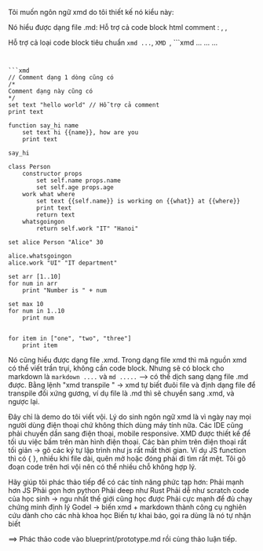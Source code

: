 Tôi muốn ngôn ngữ xmd do tôi thiết kế nó kiểu này:

Nó hiểu được dạng file .md:
Hỗ trợ cả code block html comment : <!-- xmd -->, <!-- XMD -->, <!-- xmd
...
...
...
--->

Hỗ trợ cả loại code block tiêu chuẩn ```xmd ...```, ```XMD ```, ```xmd
...
...
...
```


```xmd
// Comment dạng 1 dòng cũng có
/*
Comment dạng này cũng có
*/
set text "hello world" // Hỗ trợ cả comment
print text

function say_hi name
    set text hi {{name}}, how are you
    print text

say_hi

class Person
    constructor props
        set self.name props.name
        set self.age props.age
    work what where
        set text {{self.name}} is working on {{what}} at {{where}}
        print text
        return text
    whatsgoingon
        return self.work "IT" "Hanoi"

set alice Person "Alice" 30

alice.whatsgoingon
alice.work "UI" "IT department"

set arr [1..10]
for num in arr
    print "Number is " + num
    
set max 10
for num in 1..10
    print num


for item in ["one", "two", "three"]
    print item
```

Nó cũng hiểu được dạng file .xmd. Trong dạng file xmd thì mã nguồn xmd có thể viết trần trụi, không cần code block. Nhưng sẽ có block cho markdown là ```markdown ....``` và ```md .....``` --> có thể dịch sang dạng file .md được. Bằng lệnh "xmd transpile <src> <dist>" -> xmd tự biết đuôi file và định dạng file để transpile đối xứng gương, ví dụ file là .md thì sẽ chuyển sang .xmd, và ngược lại.

Đây chỉ là demo do tôi viết vội. Lý do sinh ngôn ngữ xmd là vì ngày nay mọi người dùng điện thoại chứ không thích dùng máy tính nữa. Các IDE cũng phải chuyển dần sang điện thoại, mobile responsive.
XMD được thiết kế để tối ưu việc bấm trên màn hình điện thoại. Các bàn phím trên điện thoại rất tối giản -> gõ các ký tự lập trình như js rất mất thời gian. Ví dụ JS function thì có { }, nhiều khi file dài, quên mở hoặc đóng phải đi tìm rất mệt. Tôi gõ đoạn code trên hơi vội nên có thể nhiều chỗ không hợp lý.

Hãy giúp tôi phác thảo tiếp để có các tính năng phức tạp hơn:
Phải mạnh hơn JS
Phải gọn hơn python
Phải deep như Rust
Phải dễ như scratch code của học sinh -> ngu nhất thế giới cũng học được
Phải cực mạnh để đủ chạy chứng minh định lý Godel -> biến xmd + markdown thành công cụ nghiên cứu dành cho các nhà khoa học
Biến tự khai báo, gọi ra dùng là nó tự nhận biết



==> Phác thảo code vào blueprint/prototype.md rồi cùng thảo luận tiếp.